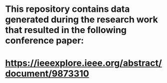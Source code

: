 # This repository contains data generated during the research work that resulted in the following conference paper:
# https://ieeexplore.ieee.org/abstract/document/9873310

